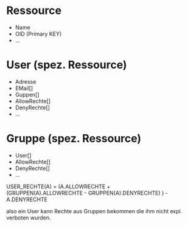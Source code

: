 
Ressource
=========
* Name
* OID (Primary KEY)
* ...

User (spez. Ressource)
=====
* Adresse
* EMail[]
* Guppen[]
* AllowRechte[]
* DenyRechte[]
* ...



Gruppe (spez. Ressource)
======
* User[]
* AllowRechte[]
* DenyRechte[]
* ...


USER_RECHTE(A) = (A.ALLOWRECHTE +  
(GRUPPEN(A).ALLOWRECHTE - GRUPPEN(A).DENYRECHTE) 
) - A.DENYRECHTE

also ein User kann Rechte aus Gruppen bekommen die ihm nicht expl. verboten wurden.


